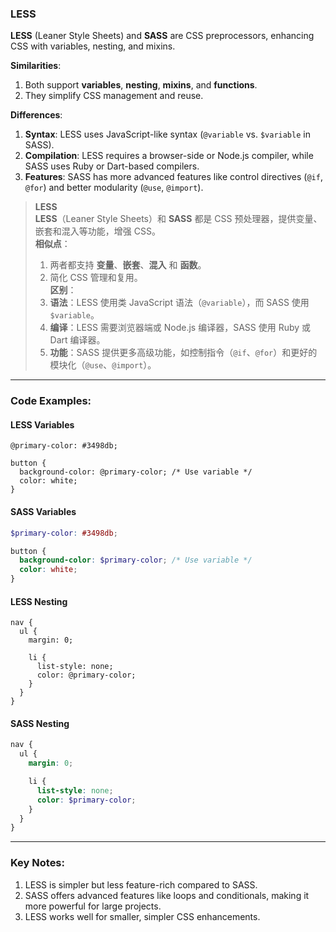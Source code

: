 ### LESS  

**LESS** (Leaner Style Sheets) and **SASS** are CSS preprocessors, enhancing CSS with variables, nesting, and mixins.  

**Similarities**:  
1. Both support **variables**, **nesting**, **mixins**, and **functions**.  
2. They simplify CSS management and reuse.  

**Differences**:  
1. **Syntax**: LESS uses JavaScript-like syntax (`@variable` vs. `$variable` in SASS).  
2. **Compilation**: LESS requires a browser-side or Node.js compiler, while SASS uses Ruby or Dart-based compilers.  
3. **Features**: SASS has more advanced features like control directives (`@if`, `@for`) and better modularity (`@use`, `@import`).  

> **LESS**  
> **LESS**（Leaner Style Sheets）和 **SASS** 都是 CSS 预处理器，提供变量、嵌套和混入等功能，增强 CSS。  
> **相似点**：  
> 1. 两者都支持 **变量**、**嵌套**、**混入** 和 **函数**。  
> 2. 简化 CSS 管理和复用。  
> **区别**：  
> 1. **语法**：LESS 使用类 JavaScript 语法（`@variable`），而 SASS 使用 `$variable`。  
> 2. **编译**：LESS 需要浏览器端或 Node.js 编译器，SASS 使用 Ruby 或 Dart 编译器。  
> 3. **功能**：SASS 提供更多高级功能，如控制指令（`@if`、`@for`）和更好的模块化（`@use`、`@import`）。  

---

### Code Examples:

#### **LESS Variables**
```less
@primary-color: #3498db;

button {
  background-color: @primary-color; /* Use variable */
  color: white;
}
```

#### **SASS Variables**
```scss
$primary-color: #3498db;

button {
  background-color: $primary-color; /* Use variable */
  color: white;
}
```

#### **LESS Nesting**
```less
nav {
  ul {
    margin: 0;

    li {
      list-style: none;
      color: @primary-color;
    }
  }
}
```

#### **SASS Nesting**
```scss
nav {
  ul {
    margin: 0;

    li {
      list-style: none;
      color: $primary-color;
    }
  }
}
```

---

### Key Notes:  
1. LESS is simpler but less feature-rich compared to SASS.  
2. SASS offers advanced features like loops and conditionals, making it more powerful for large projects.  
3. LESS works well for smaller, simpler CSS enhancements.
